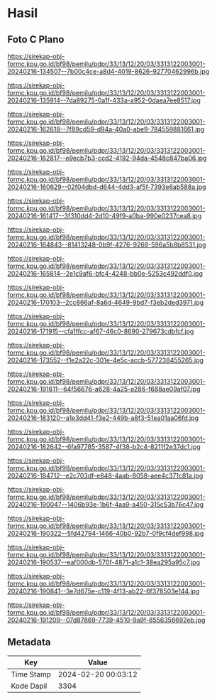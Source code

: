 # Hasil

## Foto C Plano

https://sirekap-obj-formc.kpu.go.id/bf98/pemilu/pdpr/33/13/12/20/03/3313122003001-20240216-134507--7b00c4ce-a8d4-4019-8626-92770462996b.jpg

https://sirekap-obj-formc.kpu.go.id/bf98/pemilu/pdpr/33/13/12/20/03/3313122003001-20240216-135914--7da89275-0a1f-433a-a952-0daea7ee8517.jpg

https://sirekap-obj-formc.kpu.go.id/bf98/pemilu/pdpr/33/13/12/20/03/3313122003001-20240216-162618--7f89cd59-d94a-40a0-abe9-784559881661.jpg

https://sirekap-obj-formc.kpu.go.id/bf98/pemilu/pdpr/33/13/12/20/03/3313122003001-20240216-162817--e9ecb7b3-ccd2-4192-94da-4548c847ba06.jpg

https://sirekap-obj-formc.kpu.go.id/bf98/pemilu/pdpr/33/13/12/20/03/3313122003001-20240216-160629--02f04dbd-d644-4dd3-af5f-7393e6ab588a.jpg

https://sirekap-obj-formc.kpu.go.id/bf98/pemilu/pdpr/33/13/12/20/03/3313122003001-20240216-161417--3f310dd4-2d10-49f9-a0ba-990e0237cea8.jpg

https://sirekap-obj-formc.kpu.go.id/bf98/pemilu/pdpr/33/13/12/20/03/3313122003001-20240216-164843--81413248-0b9f-4276-9268-596a5b8b8531.jpg

https://sirekap-obj-formc.kpu.go.id/bf98/pemilu/pdpr/33/13/12/20/03/3313122003001-20240216-165814--2e1c9af6-bfc4-4248-bb0e-5253c492ddf0.jpg

https://sirekap-obj-formc.kpu.go.id/bf98/pemilu/pdpr/33/13/12/20/03/3313122003001-20240216-170103--2cc866af-8a6d-4649-9bd7-f3eb2ded3971.jpg

https://sirekap-obj-formc.kpu.go.id/bf98/pemilu/pdpr/33/13/12/20/03/3313122003001-20240216-171915--cfa1ffcc-af67-46c0-8690-279673cdbfcf.jpg

https://sirekap-obj-formc.kpu.go.id/bf98/pemilu/pdpr/33/13/12/20/03/3313122003001-20240216-173552--f1e2a22c-301e-4e5c-accb-577238455265.jpg

https://sirekap-obj-formc.kpu.go.id/bf98/pemilu/pdpr/33/13/12/20/03/3313122003001-20240216-191611--64f56676-a628-4a25-a286-f688ae09af07.jpg

https://sirekap-obj-formc.kpu.go.id/bf98/pemilu/pdpr/33/13/12/20/03/3313122003001-20240216-183120--a1e3dd41-f3e2-449b-a8f3-51ea01aa06fd.jpg

https://sirekap-obj-formc.kpu.go.id/bf98/pemilu/pdpr/33/13/12/20/03/3313122003001-20240216-182642--6fa97785-3587-4f38-b2c4-8211f2e37dc1.jpg

https://sirekap-obj-formc.kpu.go.id/bf98/pemilu/pdpr/33/13/12/20/03/3313122003001-20240216-184712--e2c703df-e848-4aab-8058-aee4c371c81a.jpg

https://sirekap-obj-formc.kpu.go.id/bf98/pemilu/pdpr/33/13/12/20/03/3313122003001-20240216-190047--1406b93e-1b6f-4aa9-a450-315c53b76c47.jpg

https://sirekap-obj-formc.kpu.go.id/bf98/pemilu/pdpr/33/13/12/20/03/3313122003001-20240216-190322--5fd42794-1466-40b0-92b7-0f9cf4def998.jpg

https://sirekap-obj-formc.kpu.go.id/bf98/pemilu/pdpr/33/13/12/20/03/3313122003001-20240216-190537--eaf000db-570f-4871-a1c1-38ea295a95c7.jpg

https://sirekap-obj-formc.kpu.go.id/bf98/pemilu/pdpr/33/13/12/20/03/3313122003001-20240216-190841--3e7d675e-c119-4f13-ab22-6f378503e144.jpg

https://sirekap-obj-formc.kpu.go.id/bf98/pemilu/pdpr/33/13/12/20/03/3313122003001-20240216-191209--07d87869-7739-4510-9a9f-8556356692eb.jpg


## Metadata

| Key        | Value               |
| ---------- | ------------------- |
| Time Stamp | 2024-02-20 00:03:12 |
| Kode Dapil | 3304                |



